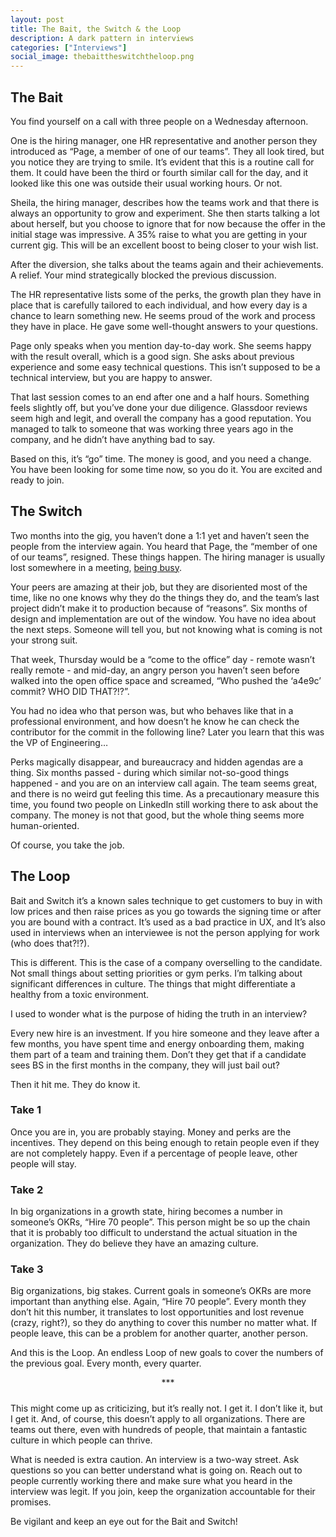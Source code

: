 ```yaml
---
layout: post
title: The Bait, the Switch & the Loop
description: A dark pattern in interviews
categories: ["Interviews"]
social_image: thebaittheswitchtheloop.png
---
```


## The Bait

You find yourself on a call with three people on a Wednesday afternoon.

One is the hiring manager, one HR representative and another person they introduced as “Page, a member of one of our teams”. They all look tired, but you notice they are trying to smile. It’s evident that this is a routine call for them. It could have been the third or fourth similar call for the day, and it looked like this one was outside their usual working hours. Or not.

Sheila, the hiring manager, describes how the teams work and that there is always an opportunity to grow and experiment. She then starts talking a lot about herself, but you choose to ignore that for now because the offer in the initial stage was impressive. A 35% raise to what you are getting in your current gig. This will be an excellent boost to being closer to your wish list.

After the diversion, she talks about the teams again and their achievements. A relief. Your mind strategically blocked the previous discussion.

The HR representative lists some of the perks, the growth plan they have in place that is carefully tailored to each individual, and how every day is a chance to learn something new. He seems proud of the work and process they have in place. He gave some well-thought answers to your questions.

Page only speaks when you mention day-to-day work. She seems happy with the result overall, which is a good sign. She asks about previous experience and some easy technical questions. This isn’t supposed to be a technical interview, but you are happy to answer.

That last session comes to an end after one and a half hours. Something feels slightly off, but you’ve done your due diligence. Glassdoor reviews seem high and legit, and overall the company has a good reputation. You managed to talk to someone that was working three years ago in the company, and he didn’t have anything bad to say.

Based on this, it’s “go” time. The money is good, and you need a change. You have been looking for some time now, so you do it. You are excited and ready to join.

## The Switch

Two months into the gig, you haven’t done a 1:1 yet and haven’t seen the people from the interview again. You heard that Page, the “member of one of our teams”, resigned. These things happen. The hiring manager is usually lost somewhere in a meeting, [being busy](/2022/09/05/the-five-minutes-talk/).

Your peers are amazing at their job, but they are disoriented most of the time, like no one knows why they do the things they do, and the team’s last project didn’t make it to production because of “reasons”. Six months of design and implementation are out of the window. You have no idea about the next steps. Someone will tell you, but not knowing what is coming is not your strong suit.

That week, Thursday would be a “come to the office” day - remote wasn’t really remote - and mid-day, an angry person you haven’t seen before walked into the open office space and screamed, “Who pushed the ‘a4e9c’ commit? WHO DID THAT?!?”.

You had no idea who that person was, but who behaves like that in a professional environment, and how doesn’t he know he can check the contributor for the commit in the following line? Later you learn that this was the VP of Engineering…

Perks magically disappear, and bureaucracy and hidden agendas are a thing.
Six months passed - during which similar not-so-good things happened - and you are on an interview call again. The team seems great, and there is no weird gut feeling this time. As a precautionary measure this time, you found two people on LinkedIn still working there to ask about the company. The money is not that good, but the whole thing seems more human-oriented.

Of course, you take the job.

## The Loop

Bait and Switch it’s a known sales technique to get customers to buy in with low prices and then raise prices as you go towards the signing time or after you are bound with a contract. It’s used as a bad practice in UX, and It’s also used in interviews when an interviewee is not the person applying for work (who does that?!?).

This is different. This is the case of a company overselling to the candidate. Not small things about setting priorities or gym perks. I’m talking about significant differences in culture. The things that might differentiate a healthy from a toxic environment.

I used to wonder what is the purpose of hiding the truth in an interview?

Every new hire is an investment. If you hire someone and they leave after a few months, you have spent time and energy onboarding them, making them part of a team and training them. Don’t they get that if a candidate sees BS in the first months in the company, they will just bail out?

Then it hit me. They do know it.

### Take 1

Once you are in, you are probably staying. Money and perks are the incentives. They depend on this being enough to retain people even if they are not completely happy. Even if a percentage of people leave, other people will stay.

### Take 2

In big organizations in a growth state, hiring becomes a number in someone’s OKRs, “Hire 70 people”. This person might be so up the chain that it is probably too difficult to understand the actual situation in the organization. They do believe they have an amazing culture.

### Take 3

Big organizations, big stakes. Current goals in someone’s OKRs are more important than anything else. Again, “Hire 70 people”. Every month they don’t hit this number, it translates to lost opportunities and lost revenue (crazy, right?), so they do anything to cover this number no matter what. If people leave, this can be a problem for another quarter, another person.

And this is the Loop. An endless Loop of new goals to cover the numbers of the previous goal. Every month, every quarter.

<div style="text-align: center; padding-bottom: 10px;">***</div>

This might come up as criticizing, but it’s really not. I get it. I don’t like it, but I get it. And, of course, this doesn’t apply to all organizations. There are teams out there, even with hundreds of people, that maintain a fantastic culture in which people can thrive.

What is needed is extra caution. An interview is a two-way street. Ask questions so you can better understand what is going on. Reach out to people currently working there and make sure what you heard in the interview was legit. If you join, keep the organization accountable for their promises.

Be vigilant and keep an eye out for the Bait and Switch!
